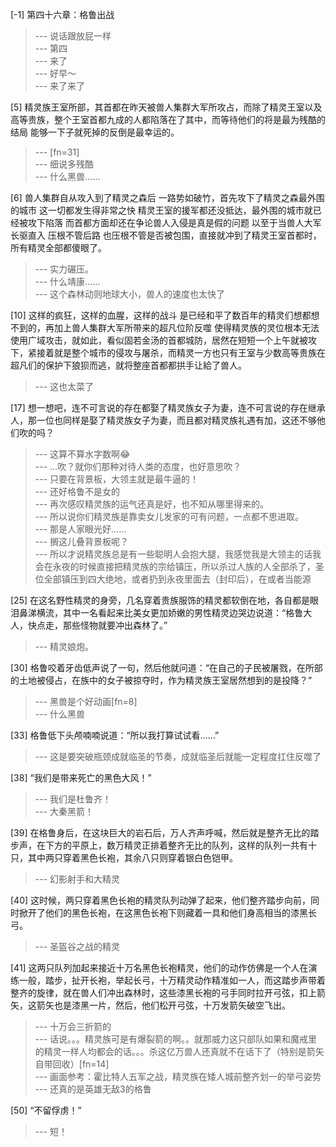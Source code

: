 
[-1] 第四十六章：格鲁出战
>--- 说话跟放屁一样<br>
>--- 第四<br>
>--- 来了<br>
>--- 好早～<br>
>--- 来了来了<br>

[5] 精灵族王室所部，其首都在昨天被兽人集群大军所攻占，而除了精灵王室以及高等贵族，整个王室首都九成的人都陷落在了其中，而等待他们的将是最为残酷的结局 能够一下子就死掉的反倒是最幸运的。
>--- [fn=31]<br>
>--- 细说多残酷<br>
>--- 什么黑兽……<br>

[6] 兽人集群自从攻入到了精灵之森后 一路势如破竹，首先攻下了精灵之森最外围的城市 这一切都发生得非常之快 精灵王室的援军都还没抵达，最外围的城市就已经被攻下陷落 而首都方面却还在争论兽人入侵是真是假的问题 以至于当兽人大军长驱直入 压根不管后路 也压根不管是否被包围，直接就冲到了精灵王室首都时，所有精灵全部都傻眼了。
>--- 实力碾压。<br>
>--- 什么靖康……<br>
>--- 这个森林动则地球大小，兽人的速度也太快了<br>

[10] 这样的疯狂，这样的血腥，这样的战斗 是已经和平了数百年的精灵们想都想不到的，再加上兽人集群大军所带来的超凡位阶反噬 使得精灵族的灵位根本无法使用广域攻击，就如此，看似固若金汤的首都城防，居然在短短一个上午就被攻下，紧接着就是整个城市的侵攻与屠杀，而精灵一方也只有王室与少数高等贵族在超凡们的保护下狼狈而逃，就将整座首都都拱手让給了兽人。
>--- 这也太菜了<br>

[17] 想一想吧，连不可言说的存在都娶了精灵族女子为妻，连不可言说的存在继承人，那一位也同样是娶了精灵族女子为妻，而且都对精灵族礼遇有加，这还不够他们吹的吗？
>--- 这算不算水字数啊😂<br>
>--- …吹？就你们那种对待人类的态度，也好意思吹？<br>
>--- 只要在背景板，大领主就是最牛逼的！<br>
>--- 还好格鲁不是女的<br>
>--- 再次感叹精灵族的运气还真是好，也不知从哪里得来的。<br>
>--- 所以说你们精灵族是靠卖女儿发家的可有问题，一点都不思进取。<br>
>--- 那是人家眼光好……<br>
>--- 搁这儿叠背景板呢？<br>
>--- 所以才说精灵族总是有一些聪明人会抱大腿，我感觉我是大领主的话我会在永夜的时候直接把精灵族的宗给镇压，所以杀过人族的人全部杀了，圣位全部镇压到四大绝地，或者扔到永夜里面去（封印后），在或者当能源<br>

[25] 在这名野性精灵的身旁，几名穿着贵族服饰的精灵都软倒在地，各自都是眼泪鼻涕横流，其中一名看起来比美女更加娇嫩的男性精灵边哭边说道：“格鲁大人，快点走，那些怪物就要冲出森林了。”
>--- 精灵娘炮。<br>

[30] 格鲁咬着牙齿低声说了一句，然后他就问道：“在自己的子民被屠戮，在所部的土地被侵占，在族中的女子被掠夺时，作为精灵族王室居然想到的是投降？”
>--- 黑兽是个好动画[fn=8]<br>
>--- 什么黑兽<br>

[33] 格鲁低下头颅喃喃说道：“所以我打算试试看……”
>--- 这是要突破瓶颈成就临圣的节奏，成就临圣后就能一定程度扛住反噬了<br>

[38] “我们是带来死亡的黑色大风！”
>--- 我们是杜鲁齐！<br>
>--- 大秦黑箭！<br>

[39] 在格鲁身后，在这块巨大的岩石后，万人齐声呼喊，然后就是整齐无比的踏步声，在下方的平原上，数万精灵正排着整齐无比的队列，这样的队列一共有十只，其中两只穿着黑色长袍，其余八只则穿着银白色铠甲。
>--- 幻影射手和大精灵<br>

[40] 这时候，两只穿着黑色长袍的精灵队列动弹了起来，他们整齐踏步向前，同时掀开了他们的黑色长袍，在这黑色长袍下则藏着一具和他们身高相当的漆黑长弓。
>--- 圣盔谷之战的精灵<br>

[41] 这两只队列加起来接近十万名黑色长袍精灵，他们的动作仿佛是一个人在演练一般，踏步，扯开长袍，举起长弓，十万精灵动作精准如一人，而这踏步声带着整齐的旋律，就在兽人们冲出森林时，这些漆黑长袍的弓手同时拉开弓弦，扣上箭矢，这箭矢也是漆黑一片，然后，他们松开弓弦，十万发箭矢破空飞出。
>--- 十万会三折箭的<br>
>--- 话说。。。精灵族可是有爆裂箭的啊。。就那威力这只部队如果和魔戒里的精灵一样人均都会的话。。。杀这亿万兽人还真就不在话下了（特别是箭矢自带回收）[fn=14]<br>
>--- 画面参考：霍比特人五军之战，精灵族在矮人城前整齐划一的举弓姿势<br>
>--- 还真的是英雄无敌3的格鲁<br>

[50] “不留俘虏！”
>--- 短！<br>
